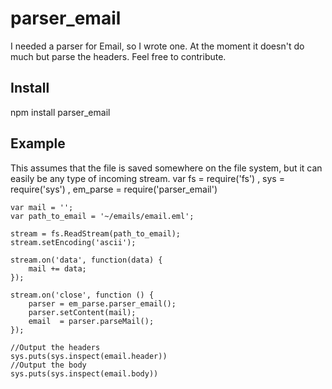 parser_email
============

I needed a parser for Email, so I wrote one. At the moment it doesn't do much but parse the headers. Feel free to contribute.

Install
-------

npm install parser_email

Example
-------

This assumes that the file is saved somewhere on the file system, but it can easily be any type of incoming stream.
    var   fs        = require('fs')
        , sys       = require('sys')
        , em_parse  = require('parser_email')
        
    var mail = '';
    var path_to_email = '~/emails/email.eml';
    
    stream = fs.ReadStream(path_to_email);
    stream.setEncoding('ascii');

    stream.on('data', function(data) {
    	mail += data;
    });

    stream.on('close', function () {
    	parser = em_parse.parser_email();
    	parser.setContent(mail);
    	email  = parser.parseMail();
    });
    
    //Output the headers
    sys.puts(sys.inspect(email.header))
    //Output the body
    sys.puts(sys.inspect(email.body))

